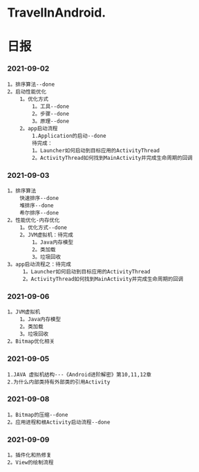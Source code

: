 # TravelInAndroid. 

# 日报
### 2021-09-02
    1。排序算法--done
    2。启动性能优化
        1。优化方式
            1。工具--done
            2。步骤--done
            3。原理--done
        2。app启动流程
            1.Application的启动--done
            待完成：
            1。Launcher如何启动到目标应用的ActivityThread
            2。ActivityThread如何找到MainActivity并完成生命周期的回调
### 2021-09-03
    1。排序算法
        快速排序--done
        堆排序--done
        希尔排序--done
    2。性能优化-内存优化
        1。优化方式--done
        2。JVM虚拟机：待完成
            1。Java内存模型
            2。类加载
            3。垃圾回收
    3。app启动流程之：待完成
         1。Launcher如何启动到目标应用的ActivityThread
         2。ActivityThread如何找到MainActivity并完成生命周期的回调
### 2021-09-06
    1。JVM虚拟机
        1。Java内存模型
        2。类加载
        3。垃圾回收
    2。Bitmap优化相关
### 2021-09-05
    1.JAVA 虚拟机结构---《Android进阶解密》第10,11,12章
    2.为什么内部类持有外部类的引用Activity
### 2021-09-08
    1。Bitmap的压缩--done
    2。应用进程和根Activity启动流程--done
### 2021-09-09
    1。插件化和热修复
    2。View的绘制流程